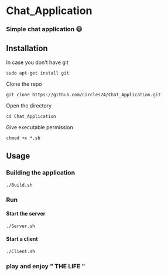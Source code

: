 # Chat_Application
### Simple chat application :smile:

## Installation

In case you don't have git

 `sudo apt-get install git`
 
Clone the repo
 
 `git clone https://github.com/Circles24/Chat_Application.git`
 
Open the directory

`cd Chat_Application`

Give executable permission

`chmod +x *.sh`

## Usage

### Building the application

`./Build.sh`

### Run

#### Start the server

`./Server.sh`

#### Start a client

`./Client.sh`


### play and enjoy " THE LIFE "
